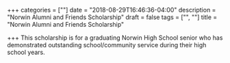 +++
categories = [""]
date = "2018-08-29T16:46:36-04:00"
description = "Norwin Alumni and Friends Scholarship"
draft = false
tags = ["", ""]
title = "Norwin Alumni and Friends Scholarship"

+++
This scholarship is for a graduating Norwin High School senior who has demonstrated outstanding school/community service during their high school years.
